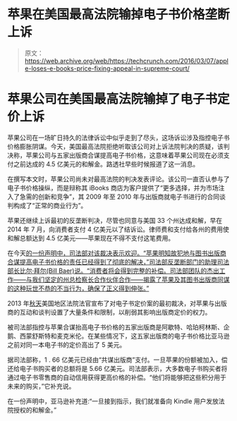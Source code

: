 # 苹果在美国最高法院输掉电子书价格垄断上诉 

> 原文：<https://web.archive.org/web/https://techcrunch.com/2016/03/07/apple-loses-e-books-price-fixing-appeal-in-supreme-court/>

# 苹果公司在美国最高法院输掉了电子书定价上诉

苹果公司在一场旷日持久的法律诉讼中似乎走到了尽头，这场诉讼涉及指控电子书价格膨胀阴谋。今天，美国最高法院拒绝听取该公司对上诉法院判决的质疑，该判决称，苹果公司与五家出版商合谋提高电子书价格，这意味着苹果公司现在必须支付之前达成的 4.5 亿美元的和解金。路透社早些时候报道了这一消息。

在撰写本文时，苹果公司尚未对最高法院的判决发表评论。该公司一直否认参与了电子书价格操纵，而是辩称其 iBooks 商店为客户提供了“更多选择，并为市场注入了急需的创新和竞争”，其 2009 年至 2010 年与出版商就电子书进行的合同谈判构成了“正常的商业行为”。

苹果还继续上诉最初的反垄断判决，尽管也同意与美国 33 个州达成和解，早在 2014 年 7 月，向消费者支付 4 亿美元以了结诉讼。律师费和支付给各州的费用使和解总额达到 4.5 亿美元——苹果现在不得不支付这笔费用。

在今天[的一份声明中，司法部对该裁决表示欢迎。“苹果明知故犯地与图书出版商合谋提高电子书价格的责任已经得到了彻底的解决，”司法部反垄断部门的助理司法部长比尔·拜尔(Bill Baer)说。“消费者将会得到完整的补偿。司法部团队的杰出工作——与我们坚定的州总检察长合作伙伴合作——揭露了苹果及其图书出版商同谋的这种玩世不恭的不当行为，确保了正义得到伸张。”](https://web.archive.org/web/20221007004704/https://www.justice.gov/opa/pr/supreme-court-rejects-apples-request-review-e-books-antitrust-conspiracy-findings)

2013 年[秋天](https://web.archive.org/web/20221007004704/https://beta.techcrunch.com/2013/09/06/apple-gets-final-judgment-in-us-e-book-antitrust-case-new-compliance-officer-will-watch-out-for-pricing-monkey-business/)美国地区法院法官宣布了对电子书定价案的最初裁决，对苹果与出版商的互动和谈判设置了大量条件和限制，以削弱其影响出版商定价的权力。

被司法部指控与苹果合谋抬高电子书价格的五家出版商是阿歇特、哈珀柯林斯、企鹅、西蒙舒斯特和麦克米伦。在某些情况下，这五家出版商的电子书价格比亚马逊之前对同一本电子书的定价高出了 5 美元。

据司法部称，1 . 66 亿美元已经由“共谋出版商”支付。一旦苹果的份额被加入，偿还给电子书购买者的总额将是 5.66 亿美元。司法部表示，大多数电子书购买者将通过电子书零售商的自动信用获得更高价格的补偿。“他们将能够把这些积分用于未来的购买，”它补充说。

在一份声明中，亚马逊补充道:“一旦接到指示，我们就准备向 Kindle 用户发放法院授权的和解金。”